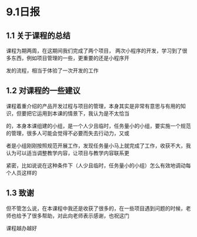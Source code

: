 # 9.1日报

## 1.1 关于课程的总结

课程为期两周，在这期间我们完成了两个项目， 两次小程序的开发，学习到了很多东西，例如项目管理的一些，更重要的还是小程序开

发的流程，相当于体验了一次开发的工作



## 1.2 对课程的一些建议

课程着重介绍的产品开发过程与项目的管理，本身其实是非常有意思与有用的知识，但要把它运用到本课的情景下，我认为是不太恰当

的，本身本课组建的小组，是一个人少且临时，任务量小的小组，要实施一个规范的管理，很多人可能会觉得不必要而失去行动力，又或

者是小组刚刚按照规范开展工作，发现任务量小马上就完成了工作，收获不大，我认为可以适当调整教学内容，让项目与教学内容联系更

紧密，比如说说在这种条件下（人少且临时，任务量小的小组）怎么有效地调动每个人员这样的



## 1.3 致谢

但不管怎么说，在本课程中我还是收获了很多的，在一些项目遇到问题的时候，老师也给予了很多帮助，对此向老师表示感谢，也祝这门

课程越办越好

